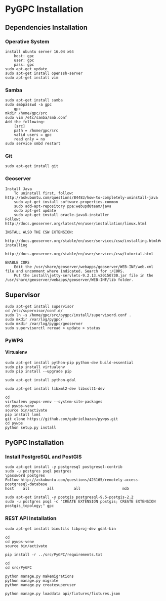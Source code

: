 # PyGPC Installation

## Dependencies Installation

### Operative System
    install ubuntu server 16.04 x64
        host: gpc
        user: gpc
        pass: gpc
    sudo apt-get update
    sudo apt-get install openssh-server
    sudo apt-get install vim

### Samba
    sudo apt-get install samba
    sudo smbpasswd -a gpc
        gpc
    mkdir /home/gpc/src
    sudo vim /etc/samba/smb.conf
    Add the following:
        [src]
        path = /home/gpc/src
        valid users = gpc
        read only = no
    sudo service smbd restart

### Git
    sudo apt-get install git

### Geoserver
    Install Java
        To uninstall first, follow: http://askubuntu.com/questions/84483/how-to-completely-uninstall-java
        sudo apt-get install software-properties-common
        sudo add-apt-repository ppa:webupd8team/java
        sudo apt-get update
        sudo apt-get install oracle-java8-installer
    Follow: http://docs.geoserver.org/latest/en/user/installation/linux.html
    
    INSTALL ALSO THE CSW EXTENSION:
        http://docs.geoserver.org/stable/en/user/services/csw/installing.html#csw-installing
        http://docs.geoserver.org/stable/en/user/services/csw/tutorial.html

    ENABLE CORS
        Edit the /usr/share/geoserver/webapps/geoserver/WEB-INF/web.xml file and uncomment where indicated. Search for :/CORS.
        Put the install\jetty-servlets-9.2.13.v20150730.jar file in the /usr/share/geoserver/webapps/geoserver/WEB-INF/lib folder.
## Supervisor
    sudo apt-get install supervisor
    cd /etc/supervisor/conf.d/
    sudo ln -s /home/gpc/src/pygpc/install/supervisord.conf .
    sudo mkdir /var/log/pygpc/
    sudo mkdir /var/log/pygpc/geoserver
    sudo supervisorctl reread > update > status

### PyWPS

#### Virtualenv
    sudo apt-get install python-pip python-dev build-essential
    sudo pip install virtualenv
    sudo pip install --upgrade pip

    sudo apt-get install python-gdal

    sudo apt-get install libxml2-dev libxslt1-dev

    cd
    virtualenv pywps-venv --system-site-packages
    cd pywps-venv
    source bin/activate
    pip install lxml
    git clone https://github.com/gabrielbazan/pywps.git
    cd pywps
    python setup.py install


## PyGPC Installation
  
### Install PostgreSQL and PostGIS
    sudo apt-get install -y postgresql postgresql-contrib
    sudo -u postgres psql postgres
    \password postgres
    Follow http://askubuntu.com/questions/423165/remotely-access-postgresql-database
    host    all        all         all                   md5

    sudo apt-get install -y postgis postgresql-9.5-postgis-2.2
    sudo -u postgres psql -c "CREATE EXTENSION postgis; CREATE EXTENSION postgis_topology;" gpc


### REST API Installation
    
    sudo apt-get install binutils libproj-dev gdal-bin
    
    cd
    cd pywps-venv
    source bin/activate

    pip install -r ../src/PyGPC/requirements.txt

    cd
    cd src/PyGPC

    python manage.py makemigrations
    python manage.py migrate
    python manage.py createsuperuser

    python manage.py loaddata api/fixtures/fixtures.json
    